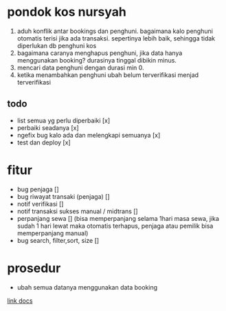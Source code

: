 # pondok kos nursyah

1. aduh konflik antar bookings dan penghuni. bagaimana kalo penghuni otomatis terisi jika ada transaksi.
sepertinya lebih baik, sehingga tidak diperlukan db penghuni kos
2. bagaimana caranya menghapus penghuni, jika data hanya menggunakan booking?
durasinya tinggal dibikin minus.
3. mencari data penghuni dengan durasi min 0.
4. ketika menambahkan penghuni ubah belum terverifikasi menjad terverifikasi





## todo

- list semua yg perlu diperbaiki [x]
- perbaiki seadanya [x]
- ngefix bug kalo ada dan melengkapi semuanya [x]
- test dan deploy [x]

# fitur
- bug penjaga []
- bug riwayat transaki (penjaga) []
- notif verifikasi []
- notif transaksi sukses manual / midtrans []
- perpanjang sewa []
(bisa memperpanjang selama 1hari masa sewa, jika sudah 1 hari lewat maka otomatis terhapus, penjaga atau pemilik bisa memperpanjang manual)
- bug search, filter,sort, size []


# prosedur
- ubah semua datanya menggunakan data booking


[link docs](https://docs.google.com/document/d/1Yp7zNghWauwjlCDM7tx0bJm8d4GfbyrLj-6ED3UIbL8/edit?usp=sharing)

<!-- ## use case sistem informasi pembayaran kos -->
<!-- ![image](/public/use-case.drawio.png) -->
